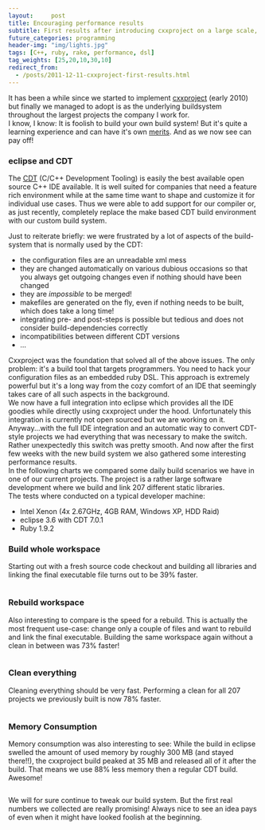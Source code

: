 ```yaml
---
layout:     post
title: Encouraging performance results
subtitle: First results after introducing cxxproject on a large scale, quite promising.
future_categories: programming
header-img: "img/lights.jpg"
tags: [C++, ruby, rake, performance, dsl]
tag_weights: [25,20,10,30,10]
redirect_from:
  - /posts/2011-12-11-cxxproject-first-results.html
---
```


It has been a while since we started to implement [cxxproject](https://github.com/marcmo/cxxproject) (early 2010) but finally we managed to adopt is as the underlying buildsystem throughout the largest projects the company I work for.  
I know, I know: It is foolish to build your own build system! But it's quite a learning experience and can have it's own [merits]. And as we now see can pay off!  

<div class="jumbotron">

<h3>eclipse and CDT</h3>

The <a href="http://eclipse.org/cdt/">CDT</a> (C/C++ Development Tooling) is easily the best available open source C++ IDE available. It is well suited for companies that need a feature rich environment while at the same time want to shape and customize it for individual use cases. Thus we were able to add support for our compiler or, as just recently, completely replace the make based CDT build environment with our custom build system.

</div>

Just to reiterate briefly: we were frustrated by a lot of aspects of the build-system that is normally used by the CDT: 

* the configuration files are an unreadable xml mess
* they are changed automatically on various dubious occasions so that you always get outgoing changes even if nothing should have been changed
* they are *impossible* to be merged!
* makefiles are generated on the fly, even if nothing needs to be built, which does take a long time!
* integrating pre- and post-steps is possible but tedious and does not consider build-dependencies correctly
* incompatibilities between different CDT versions
* ...

Cxxproject was the foundation that solved all of the above issues. The only problem: it's a build tool that targets programmers. You need to hack your configuration files as an embedded ruby DSL. This approach is extremely powerful but it's a long way from the cozy comfort of an IDE that seemingly takes care of all such aspects in the background.  
We now have a full integration into eclipse which provides all the IDE goodies while directly using cxxproject under the hood. Unfortunately this integration is currently not open sourced but we are working on it.  
Anyway...with the full IDE integration and an automatic way to convert CDT-style projects we had everything that was necessary to make the switch. Rather unexpectedly this switch was pretty smooth. And now after the first few weeks with the new build system we also gathered some interesting performance results.  
In the following charts we compared some daily build scenarios we have in one of our current projects. The project is a rather large software development where we build and link 207 different static libraries.  
The tests where conducted on a typical developer machine:

[merits]: /posts/2011-06-12-cxxproject.html

* Intel Xenon (4x 2.67GHz, 4GB RAM, Windows XP, HDD Raid)
* eclipse 3.6 with CDT 7.0.1
* Ruby 1.9.2

### Build whole workspace

Starting out with a fresh source code checkout and building all libraries and linking the final executable file turns out to be 39% faster.

<img class="img-responsive" src="{{ site.baseurl }}/img/cxxproject_results/buildWorkspace.png" alt="">

### Rebuild workspace

Also interesting to compare is the speed for a rebuild. This is actually the most frequent use-case: change only a couple of files and want to rebuild and link the final executable.
Building the same workspace again without a clean in between was 73% faster!

<img class="img-responsive" src="{{ site.baseurl }}/img/cxxproject_results/rebuildWorkspace.png" alt="">

### Clean everything

Cleaning everything should be very fast. Performing a clean for all 207 projects we previously built is now 78% faster.

<img class="img-responsive" src="{{ site.baseurl }}/img/cxxproject_results/cleanEverything.png" alt="">

### Memory Consumption

Memory consumption was also interesting to see: While the build in eclipse swelled the amount of used memory by roughly 300 MB (and stayed there!!), the cxxproject build peaked at 35 MB and released all of it after the build.
That means we use 88% less memory then a regular CDT build. Awesome!

<img class="img-responsive" src="{{ site.baseurl }}/img/cxxproject_results/memoryConsumption.png" alt="">

We will for sure continue to tweak our build system. But the first real numbers we collected are really promising! Always nice to see an idea pays of even when it might have looked foolish at the beginning.

